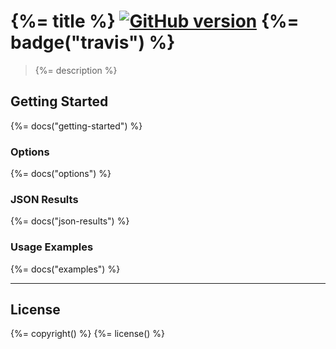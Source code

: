 # {%= title %} [![GitHub version](https://badge.fury.io/gh/truckingsim%2FAjax-Bootstrap-Select.svg)](http://badge.fury.io/gh/truckingsim%2FAjax-Bootstrap-Select) {%=  badge("travis") %}

> {%= description %}

## Getting Started
{%= docs("getting-started") %}

### Options
{%= docs("options") %}

### JSON Results
{%= docs("json-results") %}

### Usage Examples
{%= docs("examples") %}

***

## License
{%= copyright() %}
{%= license() %}
